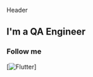  Header

  ## I'm a QA Engineer

  ### Follow me
[![Flutter](https://img.shields.io/badge/Linkedin-0e76a8?style=flat-square&logo=linkedin)]
<a href="https://www.linkedin.com/in/viachaslau-sakkhar"></a>
